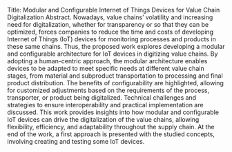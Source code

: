 Title: Modular and Configurable Internet of Things Devices for Value Chain Digitalization
Abstract. Nowadays, value chains’ volatility and increasing need for digitalization, whether for transparency or so that they can be optimized, forces companies to reduce the time and costs of developing Internet of Things (IoT) devices for monitoring processes and products in these same chains. Thus, the proposed work explores developing a modular and configurable architecture for IoT devices in digitizing value chains. By adopting a human-centric approach, the modular architecture enables devices to be adapted to meet specific needs at different value chain stages, from material and subproduct transportation to processing and final product distribution. The benefits of configurability are highlighted, allowing for customized adjustments based on the requirements of the process, transporter, or product being digitalized. Technical challenges and strategies to ensure interoperability and practical implementation are discussed. This work provides insights into how modular and configurable IoT devices can drive the digitalization of the value chains, allowing flexibility, efficiency, and adaptability throughout the supply chain. At the end of the work, a first approach is presented with the studied concepts, involving creating and testing some IoT devices.
